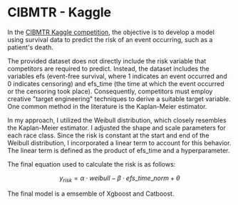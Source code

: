 # CIBMTR - Kaggle

In the [CIBMTR Kaggle competition](https://www.kaggle.com/competitions/equity-post-HCT-survival-predictions/overview), the objective is to develop a model using survival data to predict the risk of an event occurring, such as a patient's death.

The provided dataset does not directly include the risk variable that competitors are required to predict. Instead, the dataset includes the variables efs (event-free survival, where 1 indicates an event occurred and 0 indicates censoring) and efs_time (the time at which the event occurred or the censoring took place). Consequently, competitors must employ creative "target engineering" techniques to derive a suitable target variable. One common method in the literature is the Kaplan-Meier estimator.

In my approach, I utilized the Weibull distribution, which closely resembles the Kaplan-Meier estimator. I adjusted the shape and scale parameters for each race class. Since the risk is constant at the start and end of the Weibull distribution, I incorporated a linear term to account for this behavior. The linear term is defined as the product of efs_time and a hyperparameter.

The final equation used to calculate the risk is as follows:

$$ y_ {risk} = \alpha \cdot weibull - \beta \cdot efs\_time\_norm + \theta $$

The final model is a emsemble of Xgboost and Catboost.
